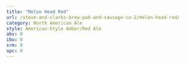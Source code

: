 ```yaml
---
title: "Melon Head Red"
url: /steve-and-clarks-brew-pub-and-sausage-co-2/melon-head-red/
category: North American Ale
style: American-Style Amber/Red Ale
abv: 0
ibu: 0
srm: 0
upc: 0
---
```


